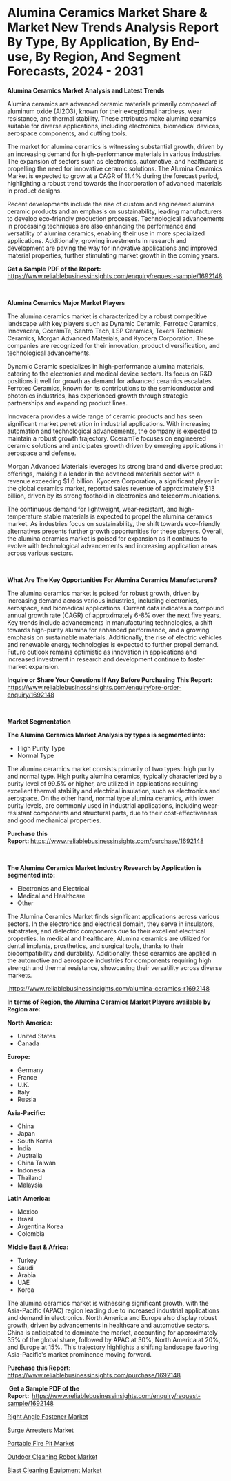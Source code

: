 <p><h1>Alumina Ceramics Market Share & Market New Trends Analysis Report By Type, By Application, By End-use, By Region, And Segment Forecasts, 2024 - 2031</h1></p><p><strong>Alumina Ceramics Market Analysis and Latest Trends</strong></p>
<p><p>Alumina ceramics are advanced ceramic materials primarily composed of aluminum oxide (Al2O3), known for their exceptional hardness, wear resistance, and thermal stability. These attributes make alumina ceramics suitable for diverse applications, including electronics, biomedical devices, aerospace components, and cutting tools. </p><p>The market for alumina ceramics is witnessing substantial growth, driven by an increasing demand for high-performance materials in various industries. The expansion of sectors such as electronics, automotive, and healthcare is propelling the need for innovative ceramic solutions. The Alumina Ceramics Market is expected to grow at a CAGR of 11.4% during the forecast period, highlighting a robust trend towards the incorporation of advanced materials in product designs.</p><p>Recent developments include the rise of custom and engineered alumina ceramic products and an emphasis on sustainability, leading manufacturers to develop eco-friendly production processes. Technological advancements in processing techniques are also enhancing the performance and versatility of alumina ceramics, enabling their use in more specialized applications. Additionally, growing investments in research and development are paving the way for innovative applications and improved material properties, further stimulating market growth in the coming years.</p></p>
<p><strong>Get a Sample PDF of the Report:&nbsp;</strong> <a href="https://www.reliablebusinessinsights.com/enquiry/request-sample/1692148?utm_campaign=115&utm_medium=2&utm_source=Github&utm_content=ia&utm_term=19102024&utm_id=alumina-ceramics">https://www.reliablebusinessinsights.com/enquiry/request-sample/1692148</a></p>
<p>&nbsp;</p>
<p><strong>Alumina Ceramics Major Market Players</strong></p>
<p><p>The alumina ceramics market is characterized by a robust competitive landscape with key players such as Dynamic Ceramic, Ferrotec Ceramics, Innovacera, CceramTe, Sentro Tech, LSP Ceramics, Texers Technical Ceramics, Morgan Advanced Materials, and Kyocera Corporation. These companies are recognized for their innovation, product diversification, and technological advancements.</p><p>Dynamic Ceramic specializes in high-performance alumina materials, catering to the electronics and medical device sectors. Its focus on R&D positions it well for growth as demand for advanced ceramics escalates. Ferrotec Ceramics, known for its contributions to the semiconductor and photonics industries, has experienced growth through strategic partnerships and expanding product lines.</p><p>Innovacera provides a wide range of ceramic products and has seen significant market penetration in industrial applications. With increasing automation and technological advancements, the company is expected to maintain a robust growth trajectory. CceramTe focuses on engineered ceramic solutions and anticipates growth driven by emerging applications in aerospace and defense.</p><p>Morgan Advanced Materials leverages its strong brand and diverse product offerings, making it a leader in the advanced materials sector with a revenue exceeding $1.6 billion. Kyocera Corporation, a significant player in the global ceramics market, reported sales revenue of approximately $13 billion, driven by its strong foothold in electronics and telecommunications.</p><p>The continuous demand for lightweight, wear-resistant, and high-temperature stable materials is expected to propel the alumina ceramics market. As industries focus on sustainability, the shift towards eco-friendly alternatives presents further growth opportunities for these players. Overall, the alumina ceramics market is poised for expansion as it continues to evolve with technological advancements and increasing application areas across various sectors.</p></p>
<p>&nbsp;</p>
<p><strong>What Are The Key Opportunities For Alumina Ceramics Manufacturers?</strong></p>
<p><p>The alumina ceramics market is poised for robust growth, driven by increasing demand across various industries, including electronics, aerospace, and biomedical applications. Current data indicates a compound annual growth rate (CAGR) of approximately 6-8% over the next five years. Key trends include advancements in manufacturing technologies, a shift towards high-purity alumina for enhanced performance, and a growing emphasis on sustainable materials. Additionally, the rise of electric vehicles and renewable energy technologies is expected to further propel demand. Future outlook remains optimistic as innovation in applications and increased investment in research and development continue to foster market expansion.</p></p>
<p><strong>Inquire or Share Your Questions If Any Before Purchasing This Report:</strong> <a href="https://www.reliablebusinessinsights.com/enquiry/pre-order-enquiry/1692148?utm_campaign=115&utm_medium=2&utm_source=Github&utm_content=ia&utm_term=19102024&utm_id=alumina-ceramics">https://www.reliablebusinessinsights.com/enquiry/pre-order-enquiry/1692148</a></p>
<p>&nbsp;</p>
<p><strong>Market Segmentation</strong></p>
<p><strong>The Alumina Ceramics Market Analysis by types is segmented into:</strong></p>
<p><ul><li>High Purity Type</li><li>Normal Type</li></ul></p>
<p><p>The alumina ceramics market consists primarily of two types: high purity and normal type. High purity alumina ceramics, typically characterized by a purity level of 99.5% or higher, are utilized in applications requiring excellent thermal stability and electrical insulation, such as electronics and aerospace. On the other hand, normal type alumina ceramics, with lower purity levels, are commonly used in industrial applications, including wear-resistant components and structural parts, due to their cost-effectiveness and good mechanical properties.</p></p>
<p><strong>Purchase this Report:&nbsp;</strong><a href="https://www.reliablebusinessinsights.com/purchase/1692148?utm_campaign=115&utm_medium=2&utm_source=Github&utm_content=ia&utm_term=19102024&utm_id=alumina-ceramics">https://www.reliablebusinessinsights.com/purchase/1692148</a></p>
<p>&nbsp;</p>
<p><strong>The Alumina Ceramics Market Industry Research by Application is segmented into:</strong></p>
<p><ul><li>Electronics and Electrical</li><li>Medical and Healthcare</li><li>Other</li></ul></p>
<p><p>The Alumina Ceramics Market finds significant applications across various sectors. In the electronics and electrical domain, they serve in insulators, substrates, and dielectric components due to their excellent electrical properties. In medical and healthcare, Alumina ceramics are utilized for dental implants, prosthetics, and surgical tools, thanks to their biocompatibility and durability. Additionally, these ceramics are applied in the automotive and aerospace industries for components requiring high strength and thermal resistance, showcasing their versatility across diverse markets.</p></p>
<p><a href="https://www.reliablebusinessinsights.com/alumina-ceramics-r1692148?utm_campaign=115&utm_medium=2&utm_source=Github&utm_content=ia&utm_term=19102024&utm_id=alumina-ceramics">&nbsp;https://www.reliablebusinessinsights.com/alumina-ceramics-r1692148</a></p>
<p><strong>In terms of Region, the Alumina Ceramics Market Players available by Region are:</strong></p>
<p>
    <p> <strong> North America: </strong>
        <ul>
            <li>United States</li>
            <li>Canada</li>
        </ul>
        </p> 
    <p> <strong> Europe: </strong>
        <ul>
            <li>Germany</li>
            <li>France</li>
            <li>U.K.</li>
            <li>Italy</li>
            <li>Russia</li>
        </ul>
        </p> 
    <p> <strong> Asia-Pacific: </strong>
        <ul>
            <li>China</li>
            <li>Japan</li>
            <li>South Korea</li>
            <li>India</li>
            <li>Australia</li>
            <li>China Taiwan</li>
            <li>Indonesia</li>
            <li>Thailand</li>
            <li>Malaysia</li>
        </ul>
        </p> 
    <p> <strong> Latin America: </strong>
        <ul>
            <li>Mexico</li>
            <li>Brazil</li>
            <li>Argentina Korea</li>
            <li>Colombia</li>
        </ul>
        </p> 
    <p> <strong> Middle East & Africa: </strong>
        <ul>
            <li>Turkey</li>
            <li>Saudi</li>
            <li>Arabia</li>
            <li>UAE</li>
            <li>Korea</li>
        </ul>
    </p>
    </p>
<p><p>The alumina ceramics market is witnessing significant growth, with the Asia-Pacific (APAC) region leading due to increased industrial applications and demand in electronics. North America and Europe also display robust growth, driven by advancements in healthcare and automotive sectors. China is anticipated to dominate the market, accounting for approximately 35% of the global share, followed by APAC at 30%, North America at 20%, and Europe at 15%. This trajectory highlights a shifting landscape favoring Asia-Pacific's market prominence moving forward.</p></p>
<p><strong>Purchase this Report: </strong><a href="https://www.reliablebusinessinsights.com/purchase/1692148?utm_campaign=115&utm_medium=2&utm_source=Github&utm_content=ia&utm_term=19102024&utm_id=alumina-ceramics">https://www.reliablebusinessinsights.com/purchase/1692148</a></p>
<p>&nbsp;<strong>Get a Sample PDF of the Report:&nbsp;&nbsp;</strong><a href="https://www.reliablebusinessinsights.com/enquiry/request-sample/1692148?utm_campaign=115&utm_medium=2&utm_source=Github&utm_content=ia&utm_term=19102024&utm_id=alumina-ceramics">https://www.reliablebusinessinsights.com/enquiry/request-sample/1692148</a></p>
<p><strong></strong></p>
<p><p><a href="https://issuu.com/reportprime-2/docs/right-angle-fastener-market-size-20_742758a57a88a9?utm_campaign=115&utm_medium=2&utm_source=Github&utm_content=ia&utm_term=19102024&utm_id=alumina-ceramics">Right Angle Fastener Market</a></p><p><a href="https://www.linkedin.com/pulse/key-drivers-surge-arresters-market-trends-future-outlook-50unf?utm_campaign=115&utm_medium=2&utm_source=Github&utm_content=ia&utm_term=19102024&utm_id=alumina-ceramics">Surge Arresters Market</a></p><p><a href="https://www.linkedin.com/pulse/pulse-portable-fire-pit-rhythms-change-market-resonance-nlfuf?utm_campaign=115&utm_medium=2&utm_source=Github&utm_content=ia&utm_term=19102024&utm_id=alumina-ceramics">Portable Fire Pit Market</a></p><p><a href="https://issuu.com/reportprime-2/docs/outdoor-cleaning-robot-market-size-_ced90349f800a3?utm_campaign=115&utm_medium=2&utm_source=Github&utm_content=ia&utm_term=19102024&utm_id=alumina-ceramics">Outdoor Cleaning Robot Market</a></p><p><a href="https://github.com/fendtankandh/Market-Research-Report-List-1/blob/main/blast-cleaning-equipment-market.md?utm_campaign=115&utm_medium=2&utm_source=Github&utm_content=ia&utm_term=19102024&utm_id=alumina-ceramics">Blast Cleaning Equipment Market</a></p></p>
